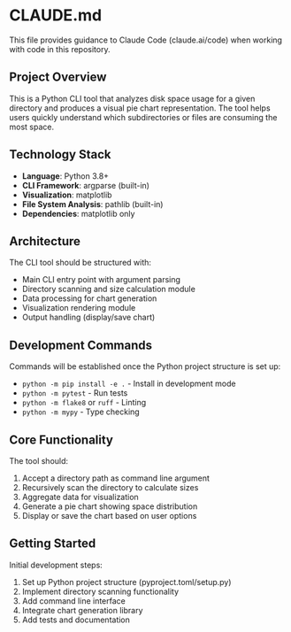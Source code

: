 # CLAUDE.md

This file provides guidance to Claude Code (claude.ai/code) when working with code in this repository.

## Project Overview

This is a Python CLI tool that analyzes disk space usage for a given directory and produces a visual pie chart representation. The tool helps users quickly understand which subdirectories or files are consuming the most space.

## Technology Stack

- **Language**: Python 3.8+
- **CLI Framework**: argparse (built-in)
- **Visualization**: matplotlib
- **File System Analysis**: pathlib (built-in)
- **Dependencies**: matplotlib only

## Architecture

The CLI tool should be structured with:

- Main CLI entry point with argument parsing
- Directory scanning and size calculation module
- Data processing for chart generation
- Visualization rendering module
- Output handling (display/save chart)

## Development Commands

Commands will be established once the Python project structure is set up:

- `python -m pip install -e .` - Install in development mode
- `python -m pytest` - Run tests
- `python -m flake8` or `ruff` - Linting
- `python -m mypy` - Type checking

## Core Functionality

The tool should:

1. Accept a directory path as command line argument
2. Recursively scan the directory to calculate sizes
3. Aggregate data for visualization
4. Generate a pie chart showing space distribution
5. Display or save the chart based on user options

## Getting Started

Initial development steps:

1. Set up Python project structure (pyproject.toml/setup.py)
2. Implement directory scanning functionality
3. Add command line interface
4. Integrate chart generation library
5. Add tests and documentation